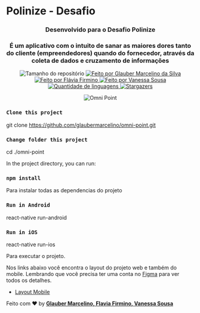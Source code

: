 # Polinize - Desafio

<h3 align="center">Desenvolvido para o Desafio Polinize</h3>
<h3 align="center">É um aplicativo com o intuito de sanar as maiores dores tanto do cliente (empreendedores) quando do fornecedor, através da coleta de dados e cruzamento de informações</h3>

<p align="center">
  <img alt="Tamanho do repositório" src="https://img.shields.io/github/repo-size/glaubermarcelino/omni-point">
  
  <a href="https://www.instagram.com/mrglauber/">
    <img alt="Feito por Glauber Marcelino da Silva" src="https://img.shields.io/badge/made%20by-Glauber%20Marcelino-%2304D361">
  <img alt="Feito por Flávia Firmino" src="https://img.shields.io/badge/made%20by-Flavia%20Firmino-%2304D361">
  <img alt="Feito por Vanessa Sousa" src="https://img.shields.io/badge/made%20by-Vanessa%20Sousa-%2304D361">
  </a>
  
  <a href="https://github.com/glaubermarcelino/omni-point/search?l=typescript">
    <img alt="Quantidade de linguagens" src="https://img.shields.io/github/languages/count/glaubermarcelino/omni-point">
  </a>
  
  <a href="https://github.com/glaubermarcelino/omni-point/stargazers">
    <img alt="Stargazers" src="https://img.shields.io/github/stars/glaubermarcelino/omni-point">
  </a>
</p>

<p align="center"> <img src="https://github.com/glaubermarcelino/omni-point/blob/main/screens/omni-point.gif?raw=true" alt="Omni Point" /> </p>


### `Clone this project`
git clone https://github.com/glaubermarcelino/omni-point.git

### `Change folder this project`
cd ./omni-point

In the project directory, you can run:

### `npm install`

Para instalar todas as dependencias do projeto

### `Run in Android`
react-native run-android

### `Run in iOS`
react-native run-ios

Para executar o projeto.

Nos links abaixo você encontra o layout do projeto web e também do mobile. Lembrando que você precisa ter uma conta no [Figma](http://figma.com/) para ver todos os detalhes.

- [Layout Mobile](https://www.figma.com/file/YPE3clsU6fgt4XAsYRzl6q/Polinize?node-id=572%3A298)

Feito com ♥ by <strong><a href="https://www.linkedin.com/in/gtstecnologia/">Glauber Marcelino, </a></strong> <strong><a href="https://www.linkedin.com/in/flaviafirmino/">Flavia Firmino, </a></strong> <strong><a href="https://www.linkedin.com/in/vanessa-sousa-9a195386/">Vanessa Sousa</a></strong>
